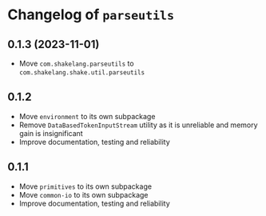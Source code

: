 # Changelog of `parseutils`

## 0.1.3 (2023-11-01)

- Move `com.shakelang.parseutils` to `com.shakelang.shake.util.parseutils`

## 0.1.2

- Move `environment` to its own subpackage
- Remove `DataBasedTokenInputStream` utility as it is unreliable and memory gain is insignificant
- Improve documentation, testing and reliability

## 0.1.1

- Move `primitives` to its own subpackage
- Move `common-io` to its own subpackage
- Improve documentation, testing and reliability
